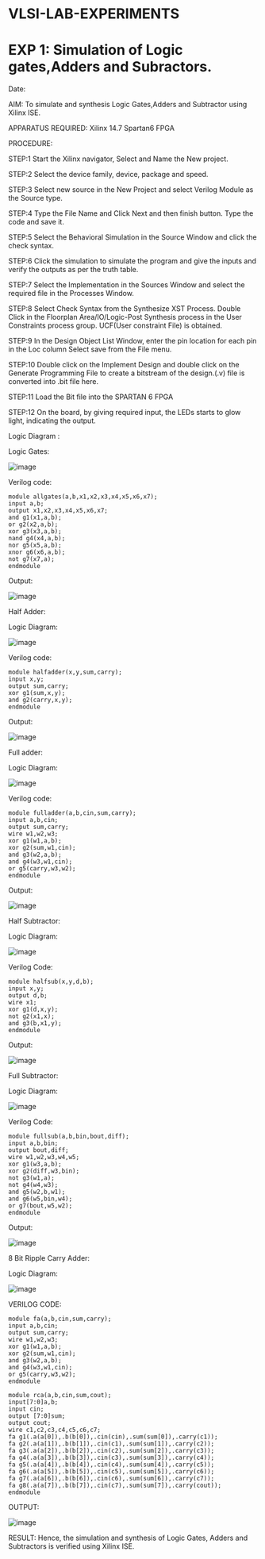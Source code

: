 # VLSI-LAB-EXPERIMENTS

# EXP 1: Simulation of Logic gates,Adders and Subractors.

Date:

AIM: To simulate and synthesis Logic Gates,Adders and Subtractor using Xilinx ISE.

APPARATUS REQUIRED: Xilinx 14.7 Spartan6 FPGA

PROCEDURE: 

STEP:1 Start the Xilinx navigator, Select and Name the New project. 

STEP:2 Select the device family, device, package and speed. 

STEP:3 Select new source in the New Project and select Verilog Module as the Source type.

STEP:4 Type the File Name and Click Next and then finish button. Type the code and save it. 

STEP:5 Select the Behavioral Simulation in the Source Window and click the check syntax. 

STEP:6 Click the simulation to simulate the program and give the inputs and verify the outputs as per the truth table. 

STEP:7 Select the Implementation in the Sources Window and select the required file in the Processes Window. 

STEP:8 Select Check Syntax from the Synthesize XST Process. Double Click in the Floorplan Area/IO/Logic-Post Synthesis process in the User Constraints process group. UCF(User constraint File) is obtained. 

STEP:9 In the Design Object List Window, enter the pin location for each pin in the Loc column Select save from the File menu. 

STEP:10 Double click on the Implement Design and double click on the Generate Programming File to create a bitstream of the design.(.v) file is converted into .bit file here. 

STEP:11 Load the Bit file into the SPARTAN 6 FPGA 

STEP:12 On the board, by giving required input, the LEDs starts to glow light, indicating the output.


Logic Diagram :

Logic Gates:

![image](https://github.com/navaneethans/VLSI-LAB-EXPERIMENTS/assets/6987778/ee17970c-3ac9-4603-881b-88e2825f41a4)

Verilog code:

```
module allgates(a,b,x1,x2,x3,x4,x5,x6,x7);
input a,b;
output x1,x2,x3,x4,x5,x6,x7;
and g1(x1,a,b);
or g2(x2,a,b);
xor g3(x3,a,b);
nand g4(x4,a,b);
nor g5(x5,a,b);
xnor g6(x6,a,b);
not g7(x7,a);
endmodule
```

Output:

![image](https://github.com/Bharathsampat/VLSI-LAB-EXP-1/assets/147235565/bff624d5-d344-42dd-99ed-3efa4098cd23)

Half Adder:

Logic Diagram:

![image](https://github.com/navaneethans/VLSI-LAB-EXPERIMENTS/assets/6987778/0e1ecb96-0c25-4556-832b-aeeedfdfe7b9)

Verilog code:

```
module halfadder(x,y,sum,carry);
input x,y;
output sum,carry;
xor g1(sum,x,y);
and g2(carry,x,y);
endmodule
```

Output:

![image](https://github.com/Bharathsampat/VLSI-LAB-EXP-1/assets/147235565/098233ef-062d-47c0-be92-382baf59fc5e)


Full adder:

Logic Diagram:

![image](https://github.com/navaneethans/VLSI-LAB-EXPERIMENTS/assets/6987778/9bb3964c-438f-469d-a3de-c1cca6f323fb)

Verilog code:

```
module fulladder(a,b,cin,sum,carry);
input a,b,cin;
output sum,carry;
wire w1,w2,w3;
xor g1(w1,a,b);
xor g2(sum,w1,cin);
and g3(w2,a,b);
and g4(w3,w1,cin);
or g5(carry,w3,w2);
endmodule
```

Output:

![image](https://github.com/Bharathsampat/VLSI-LAB-EXP-1/assets/147235565/2336ffb8-eb37-44de-b35e-051ce196d1f9)

Half Subtractor:

Logic Diagram:

![image](https://github.com/navaneethans/VLSI-LAB-EXPERIMENTS/assets/6987778/731470b7-eb4e-49f8-8bb7-2994052a7184)


Verilog Code:

```
module halfsub(x,y,d,b);
input x,y;
output d,b;
wire x1;
xor g1(d,x,y);
not g2(x1,x);
and g3(b,x1,y);
endmodule
```

Output:

![image](https://github.com/Bharathsampat/VLSI-LAB-EXP-1/assets/147235565/c3e38ee4-f433-4b96-bf9d-a5c6205c0a3c)


Full Subtractor:

Logic Diagram:

![image](https://github.com/navaneethans/VLSI-LAB-EXPERIMENTS/assets/6987778/d66f874b-c1f2-44b3-a035-7149b56430c1)

Verilog Code:

```
module fullsub(a,b,bin,bout,diff);
input a,b,bin;
output bout,diff;
wire w1,w2,w3,w4,w5;
xor g1(w3,a,b);
xor g2(diff,w3,bin);
not g3(w1,a);
not g4(w4,w3);
and g5(w2,b,w1);
and g6(w5,bin,w4);
or g7(bout,w5,w2);
endmodule
```

Output:

![image](https://github.com/Bharathsampat/VLSI-LAB-EXP-1/assets/147235565/ae8d6bd0-cc02-4f24-9e57-a221608326f2)

8 Bit Ripple Carry Adder:

Logic Diagram:

![image](https://github.com/navaneethans/VLSI-LAB-EXPERIMENTS/assets/6987778/7385a408-40a5-4203-8050-b72818622d79)

VERILOG CODE:

```
module fa(a,b,cin,sum,carry);
input a,b,cin;
output sum,carry;
wire w1,w2,w3;
xor g1(w1,a,b);
xor g2(sum,w1,cin);
and g3(w2,a,b);
and g4(w3,w1,cin);
or g5(carry,w3,w2);
endmodule

module rca(a,b,cin,sum,cout);
input[7:0]a,b;
input cin;
output [7:0]sum;
output cout;
wire c1,c2,c3,c4,c5,c6,c7;
fa g1(.a(a[0]),.b(b[0]),.cin(cin),.sum(sum[0]),.carry(c1));
fa g2(.a(a[1]),.b(b[1]),.cin(c1),.sum(sum[1]),.carry(c2));
fa g3(.a(a[2]),.b(b[2]),.cin(c2),.sum(sum[2]),.carry(c3));
fa g4(.a(a[3]),.b(b[3]),.cin(c3),.sum(sum[3]),.carry(c4));
fa g5(.a(a[4]),.b(b[4]),.cin(c4),.sum(sum[4]),.carry(c5));
fa g6(.a(a[5]),.b(b[5]),.cin(c5),.sum(sum[5]),.carry(c6)); 
fa g7(.a(a[6]),.b(b[6]),.cin(c6),.sum(sum[6]),.carry(c7));
fa g8(.a(a[7]),.b(b[7]),.cin(c7),.sum(sum[7]),.carry(cout));
endmodule 
```
OUTPUT:

![image](https://github.com/Bharathsampat/VLSI-LAB-EXP-1/assets/147235565/5bd945ef-69eb-4e90-8a2a-ec2569dc4e7f)

RESULT: Hence, the simulation and synthesis of Logic Gates, Adders and Subtractors is verified using Xilinx ISE.


